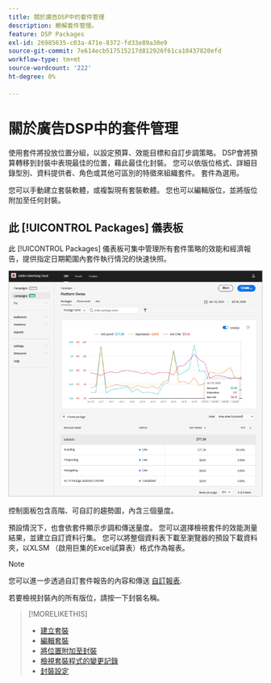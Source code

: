 ```yaml
---
title: 關於廣告DSP中的套件管理
description: 瞭解套件管理。
feature: DSP Packages
exl-id: 26985635-c03a-471e-8372-fd33e89a30e9
source-git-commit: 7e614ecb517515217d812926f61ca10437820efd
workflow-type: tm+mt
source-wordcount: '222'
ht-degree: 0%

---
```


# 關於廣告DSP中的套件管理

使用套件將投放位置分組，以設定預算、效能目標和自訂步調策略。 DSP會將預算轉移到封裝中表現最佳的位置，藉此最佳化封裝。 您可以依版位格式、詳細目錄型別、資料提供者、角色或其他可區別的特徵來組織套件。 套件為選用。

您可以手動建立套裝軟體，或複製現有套裝軟體。 您也可以編輯版位，並將版位附加至任何封裝。

## 此 [!UICONTROL Packages] 儀表板

此 [!UICONTROL Packages] 儀表板可集中管理所有套件策略的效能和經濟報告，提供指定日期範圍內套件執行情況的快速快照。

![套件儀表板](/help/dsp/assets/package-dashboard.png)

控制面板包含高階、可自訂的趨勢圖，內含三個量度。

預設情況下，也會依套件顯示步調和傳送量度。 您可以選擇檢視套件的效能測量結果，並建立自訂資料行集。 您可以將整個資料表下載至瀏覽器的預設下載資料夾，以XLSM （啟用巨集的Excel試算表）格式作為報表。

>[!NOTE]
>
>您可以進一步透過自訂套件報告的內容和傳送 [自訂報表](/help/dsp/reports/report-about.md).

若要檢視封裝內的所有版位，請按一下封裝名稱。

>[!MORELIKETHIS]
>
>* [建立套裝](package-create.md)
>* [編輯套裝](package-edit.md)
>* [將位置附加至封裝](package-attach-placement.md)
>* [檢視套裝程式的變更記錄](package-change-log.md)
>* [封裝設定](package-settings.md)

